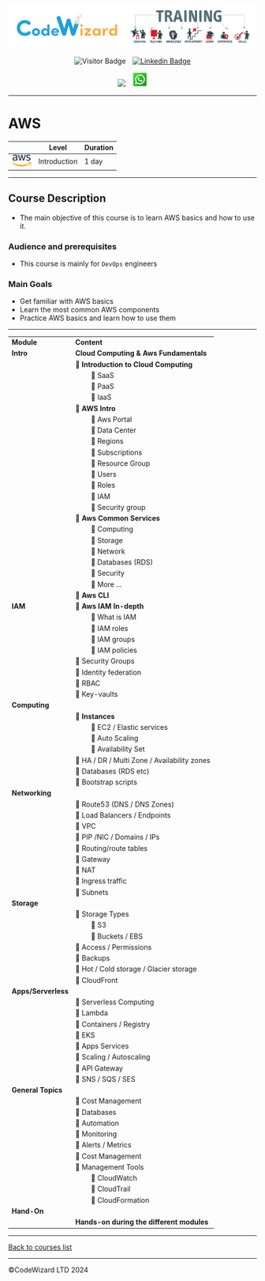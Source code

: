 ![](https://raw.githubusercontent.com/nirgeier/CodeWizard-Academy/main/resources/logo.png)

<div style="text-align: center">


![Visitor Badge](https://visitor-badge.laobi.icu/badge?page_id=nirgeier)&emsp;[![Linkedin Badge](https://img.shields.io/badge/-nirgeier-blue?style=flat&logo=Linkedin&logoColor=white&link=https://www.linkedin.com/in/nirgeier/)](https://www.linkedin.com/in/nirgeier/)

[![](https://img.shields.io/badge/-nirg@codewizard.co.il_/_054_8122310-fcc624?style=for-the-badge&logo=microsoftoutlook&logoColor=red&link=mailto:nirg@codewizard.co.il)](mailto:nirg@codewizard.co.il)&emsp;[![](https://raw.githubusercontent.com/nirgeier/CodeWizard-Academy/main/resources/whatsapp-icon.png)](https://api.whatsapp.com/send/?phone=972548122310&text=%D7%A9%D7%9C%D7%95%D7%9D.%20%D7%90%D7%A0%D7%99%20%D7%9E%D7%AA%D7%A2%D7%A0%D7%99%D7%99%D7%9F%20%D7%91%D7%A7%D7%95%D7%A8%D7%A1%D7%99%D7%9D)

</div>

---

# AWS

|                                                                                           | Level        | Duration |
| ----------------------------------------------------------------------------------------- | ------------ | -------- |
| ![](https://raw.githubusercontent.com/nirgeier/CodeWizard-Academy/main/resources/aws.png) | Introduction | 1 day    |

---

## Course Description

- The main objective of this course is to learn AWS basics and how to use it.

### Audience and prerequisites

- This course is mainly for `DevOps` engineers

### Main Goals

- Get familiar with AWS basics
- Learn the most common AWS components
- Practice AWS basics and learn how to use them

---


|                     |                                                                  |
| ------------------- | ---------------------------------------------------------------- |
| **Module**          | **Content**                                                      |
| **Intro**           | **Cloud Computing & Aws Fundamentals**                           |
|                     | :small_blue_diamond: **Introduction to Cloud Computing**         |
|                     | &emsp;&emsp; :small_orange_diamond: SaaS                         |
|                     | &emsp;&emsp; :small_orange_diamond: PaaS                         |
|                     | &emsp;&emsp; :small_orange_diamond: IaaS                         |
|                     | :small_blue_diamond: **AWS Intro**                               |
|                     | &emsp;&emsp; :small_orange_diamond: Aws Portal                   |
|                     | &emsp;&emsp; :small_orange_diamond: Data Center                  |
|                     | &emsp;&emsp; :small_orange_diamond: Regions                      |
|                     | &emsp;&emsp; :small_orange_diamond: Subscriptions                |
|                     | &emsp;&emsp; :small_orange_diamond: Resource Group               |
|                     | &emsp;&emsp; :small_orange_diamond: Users                        |
|                     | &emsp;&emsp; :small_orange_diamond: Roles                        |
|                     | &emsp;&emsp; :small_orange_diamond: IAM                          |
|                     | &emsp;&emsp; :small_orange_diamond: Security group               |
|                     | :small_blue_diamond: **Aws Common Services**                     |
|                     | &emsp;&emsp; :small_orange_diamond: Computing                    |
|                     | &emsp;&emsp; :small_orange_diamond: Storage                      |
|                     | &emsp;&emsp; :small_orange_diamond: Network                      |
|                     | &emsp;&emsp; :small_orange_diamond: Databases (RDS)              |
|                     | &emsp;&emsp; :small_orange_diamond: Security                     |
|                     | &emsp;&emsp; :small_orange_diamond: More ...                     |
|                     | :small_blue_diamond: **Aws CLI**                                 |
| **IAM**             | :small_blue_diamond: **Aws IAM In-depth**                        |
|                     | &emsp;&emsp; :small_orange_diamond: What is IAM                  |
|                     | &emsp;&emsp; :small_orange_diamond: IAM roles                    |
|                     | &emsp;&emsp; :small_orange_diamond: IAM groups                   |
|                     | &emsp;&emsp; :small_orange_diamond: IAM policies                 |
|                     | :small_orange_diamond: Security Groups                           |
|                     | :small_orange_diamond: Identity federation                       |
|                     | :small_orange_diamond: RBAC                                      |
|                     | :small_orange_diamond: Key-vaults                                |
| **Computing**       |                                                                  |
|                     | :small_blue_diamond: **Instances**                               |
|                     | &emsp;&emsp; :small_orange_diamond: EC2 / Elastic services       |
|                     | &emsp;&emsp; :small_orange_diamond: Auto Scaling                 |
|                     | &emsp;&emsp; :small_orange_diamond: Availability Set             |
|                     | :small_orange_diamond: HA / DR / Multi Zone / Availability zones |
|                     | :small_orange_diamond: Databases (RDS etc)                       |
|                     | :small_orange_diamond: Bootstrap scripts                         |
| **Networking**      |                                                                  |
|                     | :small_orange_diamond: Route53 (DNS / DNS Zones)                 |
|                     | :small_orange_diamond: Load Balancers / Endpoints                |
|                     | :small_orange_diamond: VPC                                       |
|                     | :small_orange_diamond: PIP /NIC / Domains / IPs                  |
|                     | :small_orange_diamond: Routing/route tables                      |
|                     | :small_orange_diamond: Gateway                                   |
|                     | :small_orange_diamond: NAT                                       |
|                     | :small_orange_diamond: Ingress traffic                           |
|                     | :small_orange_diamond: Subnets                                   |
| **Storage**         |                                                                  |
|                     | :small_blue_diamond: Storage Types                               |
|                     | &emsp;&emsp; :small_orange_diamond: S3                           |
|                     | &emsp;&emsp; :small_orange_diamond: Buckets / EBS                |
|                     | :small_orange_diamond: Access / Permissions                      |
|                     | :small_orange_diamond: Backups                                   |
|                     | :small_orange_diamond: Hot / Cold storage / Glacier storage      |
|                     | :small_orange_diamond: CloudFront                                |
| **Apps/Serverless** |                                                                  |
|                     | :small_orange_diamond: Serverless Computing                      |
|                     | :small_orange_diamond: Lambda                                    |
|                     | :small_orange_diamond: Containers / Registry                     |
|                     | :small_orange_diamond: EKS                                       |
|                     | :small_orange_diamond: Apps Services                             |
|                     | :small_orange_diamond: Scaling / Autoscaling                     |
|                     | :small_orange_diamond: API Gateway                               |
|                     | :small_orange_diamond: SNS / SQS / SES                           |
| **General Topics**  |                                                                  |
|                     | :small_orange_diamond: Cost Management                           |
|                     | :small_orange_diamond: Databases                                 |
|                     | :small_orange_diamond: Automation                                |
|                     | :small_orange_diamond: Monitoring                                |
|                     | :small_orange_diamond: Alerts / Metrics                          |
|                     | :small_orange_diamond: Cost Management                           |
|                     | :small_blue_diamond: Management Tools                            |
|                     | &emsp;&emsp; :small_orange_diamond: CloudWatch                   |
|                     | &emsp;&emsp; :small_orange_diamond: CloudTrail                   |
|                     | &emsp;&emsp; :small_orange_diamond: CloudFormation               |
| **Hand-On**         |                                                                  |
|                     | **Hands-on during the different modules**                        |

---

<a href="https://github.com/nirgeier/CodeWizard-Academy/tree/main?tab=readme-ov-file#codewizard-courses-list">Back to courses list</a>

---

©CodeWizard LTD 2024